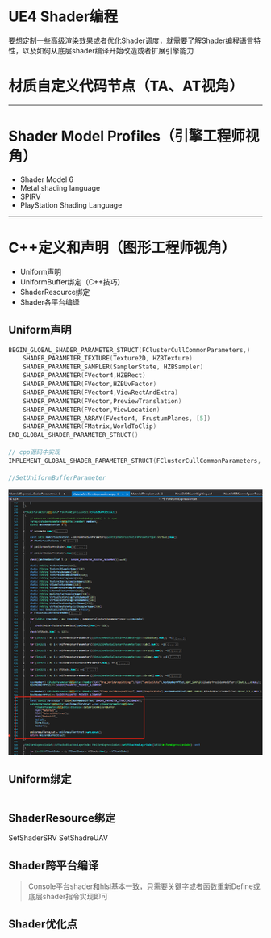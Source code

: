 UE4 Shader编程
===

要想定制一些高级渲染效果或者优化Shader调度，就需要了解Shader编程语言特性，以及如何从底层shader编译开始改造或者扩展引擎能力

# 材质自定义代码节点（TA、AT视角）

---

# Shader Model Profiles（引擎工程师视角）

* Shader Model 6
* Metal shading language
* SPIRV
* PlayStation Shading Language




---

# C++定义和声明（图形工程师视角）

* Uniform声明
* UniformBuffer绑定（C++技巧）
* ShaderResource绑定
* Shader各平台编译

## Uniform声明

```cpp
BEGIN_GLOBAL_SHADER_PARAMETER_STRUCT(FClusterCullCommonParameters,)
    SHADER_PARAMETER_TEXTURE(Texture2D, HZBTexture)
    SHADER_PARAMETER_SAMPLER(SamplerState, HZBSampler)
    SHADER_PARAMETER(FVector4,HZBRect)
    SHADER_PARAMETER(FVector,HZBUvFactor)
    SHADER_PARAMETER(FVector4,ViewRectAndExtra)
    SHADER_PARAMETER(FVector,PreviewTranslation)
    SHADER_PARAMETER(FVector,ViewLocation)
    SHADER_PARAMETER_ARRAY(FVector4, FrustumPlanes, [5])
    SHADER_PARAMETER(FMatrix,WorldToClip)
END_GLOBAL_SHADER_PARAMETER_STRUCT()

// cpp源码中实现
IMPLEMENT_GLOBAL_SHADER_PARAMETER_STRUCT(FClusterCullCommonParameters, "CullCommonParams");

//SetUniformBufferParameter
```

![](images/material_shader_param.png)

## Uniform绑定

```cpp

```

## ShaderResource绑定

SetShaderSRV
SetShadreUAV

## Shader跨平台编译

> Console平台shader和hlsl基本一致，只需要关键字或者函数重新Define或底层shader指令实现即可

## Shader优化点